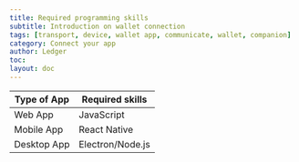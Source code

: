```yaml
---
title: Required programming skills
subtitle: Introduction on wallet connection
tags: [transport, device, wallet app, communicate, wallet, companion]
category: Connect your app
author: Ledger
toc: 
layout: doc
---
```


| Type of App |  Required skills |
|-------------|------------------|
| Web App     | JavaScript       | 
| Mobile App  | React Native     |
| Desktop App | Electron/Node.js |